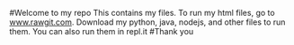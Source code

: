 #Welcome to my repo
This contains my files. To run my html files, go to www.rawgit.com. Download my python, java, nodejs, and other files to run them. You can also run them in repl.it
#Thank you
